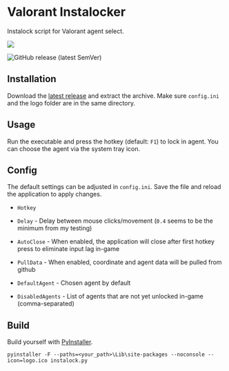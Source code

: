 
# Valorant Instalocker
Instalock script for Valorant agent select.

![](https://github.com/JannisMcMak/valorant-instalock/blob/main/logo/logo180.png?raw=true)

![GitHub release (latest SemVer)](https://img.shields.io/github/v/release/JannisMcMak/valorant-instalock)



## Installation
Download the [latest release](https://github.com/JannisMcMak/valorant-instalock/releases/latest) and extract the archive. Make sure `config.ini` and the logo folder are in the same directory.

## Usage
Run the executable and press the hotkey (default: `F1`) to lock in agent. You can choose the agent via the system tray icon.

## Config 
The default settings can be adjusted in `config.ini`. Save the file and reload the application to apply changes.

- `Hotkey`
- `Delay` - Delay between mouse clicks/movement (`0.4` seems to be the minimum from my testing)

- `AutoClose` - When enabled, the application will close after first hotkey press to eliminate input lag in-game
- `PullData` - When enabled, coordinate and agent data will be pulled from github

- `DefaultAgent` - Chosen agent by default
- `DisabledAgents` - List of agents that are not yet unlocked in-game (comma-separated)

## Build
Build yourself with [PyInstaller](http://www.pyinstaller.org/).
```
pyinstaller -F --paths=<your_path>\Lib\site-packages --noconsole --icon=logo.ico instalock.py
```